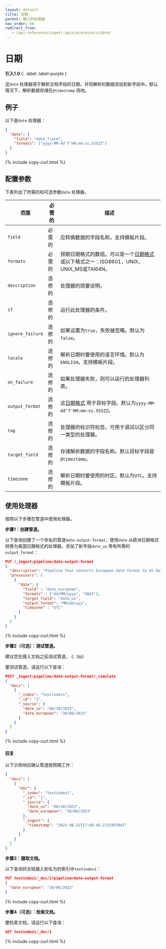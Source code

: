 ```yaml
---
layout: default
title: 日期
parent: 摄入的处理器
nav_order: 50
redirect_from:
   - /api-reference/ingest-apis/processors/date/
---
```


# 日期
**引入1.0**
{: .label .label-purple }

这`date` 处理器用于解析文档字段的日期，并将解析的数据添加到新字段中。默认情况下，解析数据存储在`@timestamp` 场地。

## 例子
以下是`date` 处理器：

```json
{
  "date": {
    "field": "date_field",
    "formats": ["yyyy-MM-dd'T'HH:mm:ss.SSSZZ"]
  }
}
```
{% include copy-curl.html %}

## 配置参数

下表列出了所需的和可选参数`date` 处理器。

范围| 必需的| 描述|
|-----------|-----------|-----------|
`field`  | 必需的| 应转换数据的字段名称。支持模板片段。|
`formats`  | 必需的| 预期日期格式的数组。可以是一个[日期格式]({{site.url}}{{site.baseurl}}/field-types/supported-field-types/date/#formats) 或以下格式之一：ISO8601，UNIX，UNIX_MS或TAI64N。|
`description`  | 选修的| 处理器的简要说明。|
`if` | 选修的| 运行此处理器的条件。|
`ignore_failure` | 选修的| 如果设置为`true`，失败被忽略。默认为`false`。|
`locale`  | 选修的| 解析日期时要使用的语言环境。默认为`ENGLISH`。支持模板片段。|
`on_failure` | 选修的| 如果处理器失败，则可以运行的处理器列表。|
`output_format` | 选修的| 这[日期格式]({{site.url}}{{site.baseurl}}/field-types/supported-field-types/date/#formats) 用于目标字段。默认为`yyyy-MM-dd'T'HH:mm:ss.SSSZZ`。|
`tag` | 选修的| 处理器的标识符标签。可用于调试以区分同一类型的处理器。|
`target_field`  | 选修的| 存储解析数据的字段名称。默认目标字段是`@timestamp`。| 
`timezone`  | 选修的| 解析日期时要使用的时区。默认为`UTC`。支持模板片段。|

## 使用处理器

按照以下步骤在管道中使用处理器。

**步骤1：创建管道。**

以下查询创建了一个命名的管道`date-output-format`，使用`date` 从欧洲日期格式转换为美国日期格式的处理器，添加了新字段`date_us` 带有所需的`output_format`：

```json
PUT /_ingest/pipeline/date-output-format
{
  "description": "Pipeline that converts European date format to US date format",
  "processors": [
    {
      "date": {
        "field" : "date_european",
        "formats" : ["dd/MM/yyyy", "UNIX"],
        "target_field": "date_us",
        "output_format": "MM/dd/yyy",
        "timezone" : "UTC"
      }
    }
  ]
}
```
{% include copy-curl.html %}

**步骤2（可选）：测试管道。**

建议您在摄入文档之前测试管道。
{: .tip}

要测试管道，请运行以下查询：

```json
POST _ingest/pipeline/date-output-format/_simulate
{
  "docs": [
    {
      "_index": "testindex1",
      "_id": "1",
      "_source": {
        "date_us": "06/30/2023",
        "date_european": "30/06/2023"
      }
    }
  ]
}
```
{% include copy-curl.html %}

#### 回复

以下示例响应确认管道按预期工作：

```json
{
  "docs": [
    {
      "doc": {
        "_index": "testindex1",
        "_id": "1",
        "_source": {
          "date_us": "06/30/2023",
          "date_european": "30/06/2023"
        },
        "_ingest": {
          "timestamp": "2023-08-22T17:08:46.275195504Z"
        }
      }
    }
  ]
}
```

**步骤3：摄取文档。**

以下查询将文档摄入到名为的索引中`testindex1`：

```json
PUT testindex1/_doc/1?pipeline=date-output-format
{
  "date_european": "30/06/2023"
}
```
{% include copy-curl.html %}

**步骤4（可选）：检索文档。**

要检索文档，请运行以下查询：

```json
GET testindex1/_doc/1
```
{% include copy-curl.html %}

